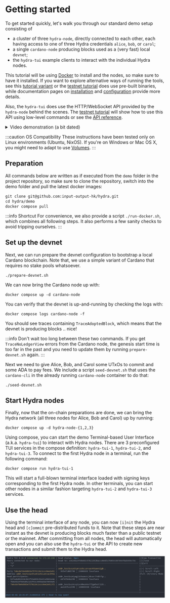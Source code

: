 # Getting started

To get started quickly, let's walk you through our standard demo setup consisting of 

- a cluster of three `hydra-node`, directly connected to each other, each having access to one of three Hydra credentials `alice`, `bob`, or `carol`;
- a single `cardano-node` producing blocks used as a (very fast) local `devnet`;
- the `hydra-tui` example clients to interact with the individual Hydra nodes.

This tutorial will be using [Docker](https://www.docker.com/get-started) to install and the nodes, so make sure to have it installed. If you want to explore alternative ways of running the tools, see this [tutorial variant](./getting-started-without-docker.md) or the [testnet tutorial](./tutorial.md) does use pre-built binaries, while documentation pages on [installation](./installation) and [configuration](./configuration) provide more details.

Also, the `hydra-tui` does use the HTTP/WebSocket API provided by the `hydra-node` behind the scenes. The [testnet tutorial](./tutorial.md) will show how to use this API using low-level commands or see the [API reference](/api-reference).

<details>
<summary>Video demonstration (a bit dated)</summary>

<iframe style={{width: '100%', height: '480px'}} src="https://www.youtube.com/embed/dJk5_kB3BM4" title="Hydra Head Demo" frameborder="0" allow="accelerometer; autoplay; clipboard-write; encrypted-media; gyroscope; picture-in-picture" allowfullscreen="true"></iframe>

</details>

:::caution OS Compatibility
These instructions have been tested only on Linux environments (Ubuntu, NixOS). If you're on Windows or Mac OS X, you might need to adapt to use [Volumes](https://docs.docker.com/storage/volumes/).
:::

## Preparation

All commands below are written as if executed from the `demo` folder in the project repository, so make sure to clone the repository, switch into the demo folder and pull the latest docker images:

```shell
git clone git@github.com:input-output-hk/hydra.git
cd hydra/demo
docker compose pull
```

:::info Shortcut
For convenience, we also provide a script `./run-docker.sh`, which combines all following steps. It also performs a few sanity checks to avoid tripping ourselves.
:::

## Set up the devnet

Next, we can run prepare the devnet configuration to bootstrap a local Cardano blockchain. Note that, we use a simple variant of Cardano that requires no stake pools whatsoever.

```shell
./prepare-devnet.sh
```

We can now bring the Cardano node up with:

```shell
docker compose up -d cardano-node
```

You can verify that the devnet is up-and-running by checking the logs with:
```shell
docker compose logs cardano-node -f
```

You should see traces containing `TraceAdoptedBlock`, which means that the devnet is producing blocks .. nice!

:::info
Don't wait too long between these two commands. If you get `TraceNoLedgerView` errors from the Cardano node, the genesis start time is too far in the past and you need to update them by running `prepare-devnet.sh` again.
:::

Next we need to give Alice, Bob, and Carol some UTxOs to commit and some ADA to pay fees. We include a script `seed-devnet.sh` that uses the `cardano-cli` in the already running `cardano-node` container to do that:

```shell
./seed-devnet.sh
```

## Start Hydra nodes

Finally, now that the on-chain preparations are done, we can bring the Hydra network (all three nodes for Alice, Bob and Carol) up by running:

```shell
docker compose up -d hydra-node-{1,2,3}
```

Using compose, you can start the demo Terminal-based User Interface (a.k.a. `hydra-tui`) to interact with Hydra nodes. There are 3 preconfigured TUI services in the compose definition: `hydra-tui-1`, `hydra-tui-2`, and `hydra-tui-3`. To connect to the first Hydra node in a terminal, run the following command:

```shell
docker compose run hydra-tui-1
```

This will start a full-blown terminal interface loaded with signing keys corresponding to the first Hydra node. In other terminals, you can start other nodes in a similar fashion targeting `hydra-tui-2` and `hydra-tui-3` services.

## Use the head

Using the terminal interface of any node, you can now `[i]nit` the Hydra head and `[c]ommit` pre-distributed funds to it. Note that these steps are near instant as the devnet is producing blocks much faster than a public testnet or the mainnet. After committing from all nodes, the head will automatically open and you can also use the `hydra-tui` or the API to create new transactions and submit them to the Hydra head.

![](./open-head.png)
